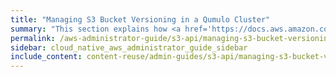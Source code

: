```yaml
---
title: "Managing S3 Bucket Versioning in a Qumulo Cluster"
summary: "This section explains how <a href='https://docs.aws.amazon.com/AmazonS3/latest/userguide/Versioning.html'>Amazon S3 Versioning</a> works in Qumulo Core and how to configure S3 bucket versioning by using the Qumulo REST API or <code>qq</code> CLI or by using the S3 API directly."
permalink: /aws-administrator-guide/s3-api/managing-s3-bucket-versioning.html
sidebar: cloud_native_aws_administrator_guide_sidebar
include_content: content-reuse/admin-guides/s3-api/managing-s3-bucket-versioning.md
---
```

